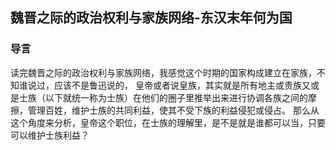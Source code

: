 ## 魏晋之际的政治权利与家族网络-东汉末年何为国
### 导言
读完魏晋之际的政治权利与家族网络，我感觉这个时期的国家构成建立在家族，不知谁说过，应该不是鲁迅说的，
皇帝或者说皇族，其实就是所有地主或贵族又或是士族（以下就统一称为士族）在他们的圈子里推举出来进行协调各族之间的摩擦，管理百姓，维护士族的共同利益，使其不受下族的利益侵犯或侵占。
那么从这个角度来分析，皇帝这个职位，在士族的理解里，是不是就是谁都可以当，只要可以维护士族利益？